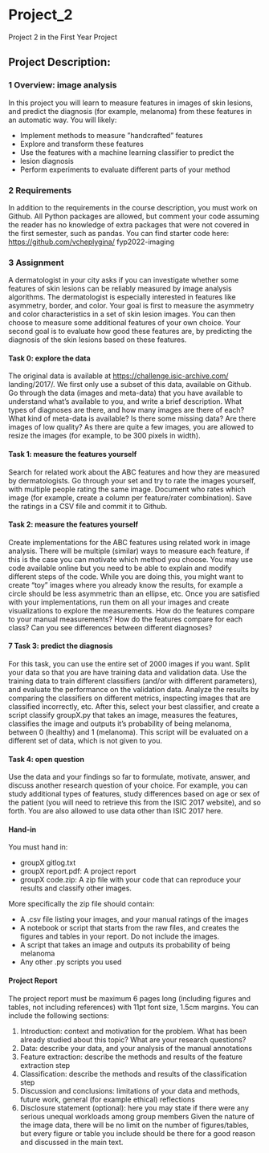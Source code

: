 # Project_2
Project 2 in the First Year Project

## Project Description:

### 1 Overview: image analysis
In this project you will learn to measure features in images of skin lesions,
and predict the diagnosis (for example, melanoma) from these features in
an automatic way. You will likely:
-  Implement methods to measure ”handcrafted” features
-  Explore and transform these features
-  Use the features with a machine learning classifier to predict the
-  lesion diagnosis
-  Perform experiments to evaluate different parts of your method

### 2 Requirements
In addition to the requirements in the course description, you must work on
Github. All Python packages are allowed, but comment your code assuming
the reader has no knowledge of extra packages that were not covered in the
first semester, such as pandas.
You can find starter code here: https://github.com/vcheplygina/
fyp2022-imaging

### 3 Assignment
A dermatologist in your city asks if you can investigate whether some features of skin lesions can be reliably measured by image analysis algorithms.
The dermatologist is especially interested in features like asymmetry, border,
and color.
Your goal is first to measure the asymmetry and color characteristics in
a set of skin lesion images. You can then choose to measure some additional
features of your own choice.
Your second goal is to evaluate how good these features are, by predicting
the diagnosis of the skin lesions based on these features.

#### Task 0: explore the data
The original data is available at https://challenge.isic-archive.com/
landing/2017/. We first only use a subset of this data, available on Github.
Go through the data (images and meta-data) that you have available
to understand what’s available to you, and write a brief description. What
types of diagnoses are there, and how many images are there of each? What
kind of meta-data is available? Is there some missing data? Are there images
of low quality?
As there are quite a few images, you are allowed to resize the images (for
example, to be 300 pixels in width).

#### Task 1: measure the features yourself
Search for related work about the ABC features and how they are measured
by dermatologists. Go through your set and try to rate the images yourself,
with multiple people rating the same image. Document who rates which
image (for example, create a column per feature/rater combination). Save
the ratings in a CSV file and commit it to Github.

#### Task 2: measure the features yourself
Create implementations for the ABC features using related work in image
analysis. There will be multiple (similar) ways to measure each feature, if
this is the case you can motivate which method you choose. You may use
code available online but you need to be able to explain and modify different
steps of the code.
While you are doing this, you might want to create “toy” images where
you already know the results, for example a circle should be less asymmetric
than an ellipse, etc.
Once you are satisfied with your implementations, run them on all your
images and create visualizations to explore the measurements. How do the
features compare to your manual measurements? How do the features compare for each class? Can you see differences between different diagnoses?

#### 7 Task 3: predict the diagnosis
For this task, you can use the entire set of 2000 images if you want. Split
your data so that you are have training data and validation data. Use the
training data to train different classifiers (and/or with different parameters),
and evaluate the performance on the validation data. Analyze the results
by comparing the classifiers on different metrics, inspecting images that are
classified incorrectly, etc. After this, select your best classifier, and create a
script classify groupX.py that takes an image, measures the features, classifies the image and outputs it’s probability of being melanoma, between 0
(healthy) and 1 (melanoma).
This script will be evaluated on a different set of data, which is not given
to you.

#### Task 4: open question
Use the data and your findings so far to formulate, motivate, answer, and
discuss another research question of your choice. For example, you can
study additional types of features, study differences based on age or sex of
the patient (you will need to retrieve this from the ISIC 2017 website), and
so forth. You are also allowed to use data other than ISIC 2017 here.

#### Hand-in
You must hand in:
-  groupX gitlog.txt
-  groupX report.pdf: A project report
-  groupX code.zip: A zip file with your code that can reproduce your results and classify other images.

More specifically the zip file should contain:
-  A .csv file listing your images, and your manual ratings of the images
-  A notebook or script that starts from the raw files, and creates the figures and tables in your report. Do not include the images.
-  A script that takes an image and outputs its probability of being melanoma
-  Any other .py scripts you used

#### Project Report
The project report must be maximum 6 pages long (including figures and
tables, not including references) with 11pt font size, 1.5cm margins. You
can include the following sections:
1. Introduction: context and motivation for the problem. What has been
already studied about this topic? What are your research questions?
2. Data: describe your data, and your analysis of the manual annotations
3. Feature extraction: describe the methods and results of the feature
extraction step
4. Classification: describe the methods and results of the classification
step
5. Discussion and conclusions: limitations of your data and methods,
future work, general (for example ethical) reflections
6. Disclosure statement (optional): here you may state if there were any
serious unequal workloads among group members
Given the nature of the image data, there will be no limit on the number
of figures/tables, but every figure or table you include should be there for a
good reason and discussed in the main text.
